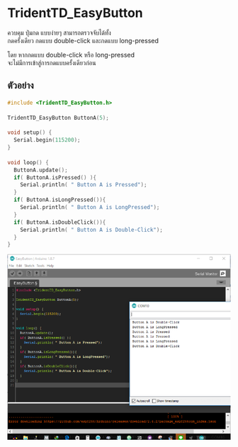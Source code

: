 # TridentTD_EasyButton

ควบคุม ปุ่มกด แบบง่ายๆ สามารถตรวจจับได้ทั้ง   
กดครั้งเดียว กดแบบ double-click และกดแบบ long-pressed  
  
โดย หากกดแบบ double-click หรือ long-pressed  
จะไม่มีการเข้าสู่การกดแบบครั้งเดียวก่อน  

ตัวอย่าง
----

```CPP
#include <TridentTD_EasyButton.h>

TridentTD_EasyButton ButtonA(5);

void setup() {
  Serial.begin(115200);
}

void loop() {
  ButtonA.update();
  if( ButtonA.isPressed() ){
    Serial.println( " Button A is Pressed");
  }
  if( ButtonA.isLongPressed()){
    Serial.println( " Button A is LongPressed");    
  }
  if( ButtonA.isDoubleClick()){
    Serial.println( " Button A is Double-Click");    
  }
}
```
<p align="center">
  <img src="Example_EasyButton.png" alt="image"/>
</p>  
